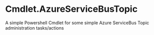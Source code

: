 # Cmdlet.AzureServiceBusTopic
A simple Powershell Cmdlet for some simple Azure ServiceBus Topic administration tasks/actions
